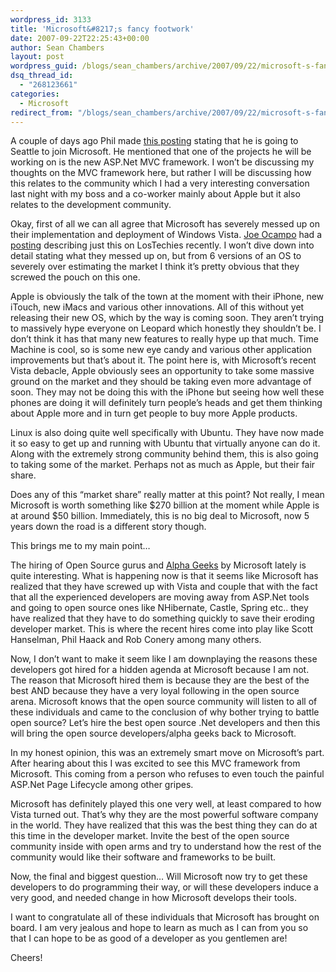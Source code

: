 ```yaml
---
wordpress_id: 3133
title: 'Microsoft&#8217;s fancy footwork'
date: 2007-09-22T22:25:43+00:00
author: Sean Chambers
layout: post
wordpress_guid: /blogs/sean_chambers/archive/2007/09/22/microsoft-s-fancy-footwork.aspx
dsq_thread_id:
  - "268123661"
categories:
  - Microsoft
redirect_from: "/blogs/sean_chambers/archive/2007/09/22/microsoft-s-fancy-footwork.aspx/"
---
```

A couple of days ago Phil made <a href="http://haacked.com/archive/2007/09/17/why-is-microsoft-removing-my-mvp-status.aspx" target="_blank">this posting</a>&nbsp;stating that he is going to Seattle to join Microsoft. He mentioned that one of the projects he will be working on is the new ASP.Net MVC framework. I won&#8217;t be discussing my thoughts on the MVC framework here, but rather I will be discussing how this relates to the community which I had a very interesting conversation last night with my boss and a co-worker mainly about Apple but it also relates to the development community.

Okay, first of all we can all agree that Microsoft has severely messed up on their implementation and deployment of Windows Vista. <a href="https://lostechies.com/blogs/joe_ocampo/default.aspx" target="_blank">Joe Ocampo</a> had a <a href="https://lostechies.com/blogs/joe_ocampo/archive/2007/09/19/i-am-having-the-vista-usb-blues.aspx" target="_blank">posting</a> describing just this on LosTechies recently. I won&#8217;t dive down into detail stating what they messed up on, but from 6 versions of an OS to severely over estimating the market I think it&#8217;s pretty obvious that they screwed the pouch on this one.

Apple is obviously the talk of the town at the moment with their iPhone, new iTouch, new&nbsp;iMacs&nbsp;and various other innovations. All of this without yet releasing their new OS, which by the way is coming soon. They aren&#8217;t trying to massively hype everyone on Leopard which honestly they shouldn&#8217;t be. I don&#8217;t think it has that many new features to really hype up that much. Time Machine is cool, so is some new eye candy and various other application improvements&nbsp;but that&#8217;s about it. The point here is, with Microsoft&#8217;s recent Vista debacle, Apple obviously sees an opportunity to take some massive ground on the market and they should be taking even more advantage of soon. They may not be doing this with the iPhone but seeing how well these phones are doing it will definitely turn people&#8217;s heads and get them thinking about Apple more and in turn get people to buy more Apple products.

Linux is also doing quite well specifically with Ubuntu. They have now made it so easy to get up and running with Ubuntu that virtually anyone can do it. Along with the extremely strong community behind them, this is also going to&nbsp;taking some of the market. Perhaps not as much as Apple, but their fair share.

Does any of this &#8220;market share&#8221; really matter at this point? Not really, I mean Microsoft is worth something like $270 billion at the moment while Apple is at around $50 billion. Immediately, this is no big deal to Microsoft,&nbsp;now 5 years down the road is a different story though.

This brings me to my main point&#8230;

The hiring of Open Source gurus&nbsp;and <a href="http://martinfowler.com/bliki/AlphaGeek.html" target="_blank">Alpha Geeks</a> by Microsoft lately is quite interesting. What is happening now is that it seems like Microsoft has realized that they have screwed up with Vista and couple that with the fact that all the experienced developers are moving away from ASP.Net tools and going to open source ones like NHibernate, Castle, Spring etc.. they have realized that they have to do something quickly&nbsp;to save their&nbsp;eroding developer market.&nbsp;This is where the recent hires come into play like Scott Hanselman, Phil Haack and&nbsp;Rob Conery among many others.

Now, I don&#8217;t want to make it seem like I am downplaying the reasons these developers got hired for a hidden agenda at Microsoft because I am not. The reason that Microsoft hired them is because they are the best of the best AND because they have a very loyal following in the open source arena. Microsoft knows that the open source community will listen to all of these individuals and came to the conclusion of why bother trying to battle open source? Let&#8217;s hire the best open source .Net developers and then this will bring the open source developers/alpha geeks&nbsp;back to Microsoft.

In my honest opinion, this was an extremely smart move on Microsoft&#8217;s part. After hearing about this I was&nbsp;excited&nbsp;to see this MVC framework from Microsoft. This coming from a person who refuses to even touch the painful ASP.Net Page Lifecycle among other gripes.

Microsoft has definitely played this one very well, at least compared to how Vista turned out. That&#8217;s why they are the most powerful software company in the world. They have&nbsp;realized that this was the best thing they can do at this time in the developer market. Invite the best of the open source community inside with open arms and try to understand how the rest of the community would like their software and frameworks to be built.

Now, the final and biggest question&#8230; Will Microsoft now try to get these developers to do programming their way, or will these developers induce a very good, and needed change in how Microsoft develops their tools.

I want to congratulate all of these individuals that Microsoft has brought on board. I am very jealous and hope to learn as much as I can from you so that I can hope to be as good of a developer as you gentlemen are!

Cheers!